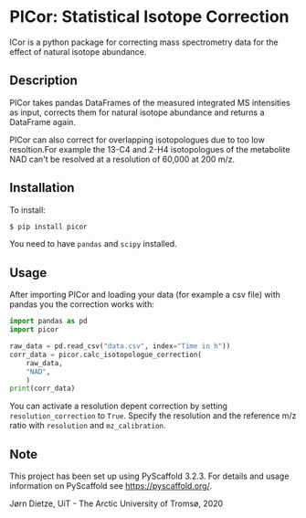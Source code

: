 # PICor: Statistical Isotope Correction

ICor is a python package for correcting mass spectrometry data for the effect of natural isotope abundance.


## Description

PICor takes pandas DataFrames of the measured integrated MS intensities as input, corrects them for natural isotope abundance and returns a DataFrame again.

PICor can also correct for overlapping isotopologues due to too low resoltion.For example the 13-C4 and 2-H4 isotopologues of the metabolite NAD can't be resolved at a resolution of 60,000 at 200 m/z.

## Installation

To install:
```bash
$ pip install picor
```

You need to have `pandas` and `scipy` installed.

## Usage

After importing PICor and loading your data (for example a csv file) with pandas you the correction works with:
```python
import pandas as pd
import picor

raw_data = pd.read_csv("data.csv", index="Time in h"))
corr_data = picor.calc_isotopologue_correction(
	raw_data,
	"NAD",
	)
print(corr_data)
```

You can activate a resolution depent correction by setting  `resolution_correction` to `True`. Specify the resolution and the reference m/z ratio with `resolution` and `mz_calibration`.


## Note

This project has been set up using PyScaffold 3.2.3. For details and usage
information on PyScaffold see https://pyscaffold.org/.

Jørn Dietze, UiT - The Arctic University of Tromsø, 2020
